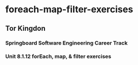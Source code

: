# foreach-map-filter-exercises
## Tor Kingdon
### Springboard Software Engineering Career Track
### Unit 8.1.12 forEach, map, & filter exercises

